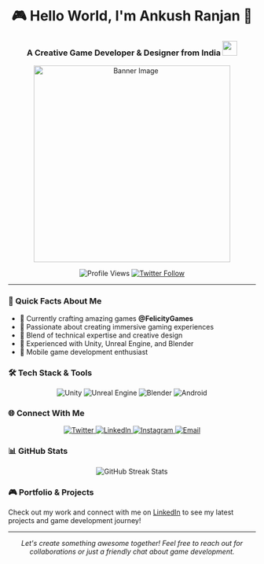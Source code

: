 <h1 align="center">🎮 Hello World, I'm Ankush Ranjan 🚀</h1>

<h3 align="center">
    A Creative Game Developer & Designer from India 
    <img src="https://media.giphy.com/media/WUlplcMpOCEmTGBtBW/giphy.gif" width="30">
</h3>

<p align="center">
    <img src="https://media.discordapp.net/attachments/1060216200627494932/1062432242246365235/IMG_6201.jpg?width=670&height=553" alt="Banner Image" width="400"/>
</p>

<p align="center">
    <img src="https://komarev.com/ghpvc/?username=ankushranjan&label=Profile%20views&color=0e75b6&style=flat" alt="Profile Views"/>
    <a href="https://twitter.com/ankushrnn" target="_blank">
        <img src="https://img.shields.io/twitter/follow/ankushrnn?logo=twitter&style=for-the-badge" alt="Twitter Follow"/>
    </a>
</p>

---

### 🎯 Quick Facts About Me

- 🎲 Currently crafting amazing games **@FelicityGames**
- 🌟 Passionate about creating immersive gaming experiences
- 🎨 Blend of technical expertise and creative design
- 🔧 Experienced with Unity, Unreal Engine, and Blender
- 📱 Mobile game development enthusiast

### 🛠️ Tech Stack & Tools

<p align="center">
    <img src="https://img.shields.io/badge/Unity-000000?style=for-the-badge&logo=unity&logoColor=white" alt="Unity"/>
    <img src="https://img.shields.io/badge/Unreal%20Engine-313131?style=for-the-badge&logo=unreal-engine&logoColor=white" alt="Unreal Engine"/>
    <img src="https://img.shields.io/badge/Blender-F5792A?style=for-the-badge&logo=blender&logoColor=white" alt="Blender"/>
    <img src="https://img.shields.io/badge/Android-3DDC84?style=for-the-badge&logo=android&logoColor=white" alt="Android"/>
</p>

### 🌐 Connect With Me

<p align="center">
    <a href="https://twitter.com/ankushrnn" target="_blank">
        <img src="https://img.shields.io/badge/Twitter-1DA1F2?style=for-the-badge&logo=twitter&logoColor=white" alt="Twitter"/>
    </a>
    <a href="https://www.linkedin.com/in/ankush-ranjan-a72929218/" target="_blank">
        <img src="https://img.shields.io/badge/LinkedIn-0077B5?style=for-the-badge&logo=linkedin&logoColor=white" alt="LinkedIn"/>
    </a>
    <a href="https://instagram.com/ankushrnn" target="_blank">
        <img src="https://img.shields.io/badge/Instagram-E4405F?style=for-the-badge&logo=instagram&logoColor=white" alt="Instagram"/>
    </a>
    <a href="mailto:Ankushranjan@icloud.com">
        <img src="https://img.shields.io/badge/Email-D14836?style=for-the-badge&logo=mail.ru&logoColor=white" alt="Email"/>
    </a>
</p>

### 📊 GitHub Stats

<p align="center">
    <img src="https://github-readme-streak-stats.herokuapp.com/?user=ankushranjan&theme=dark" alt="GitHub Streak Stats"/>
</p>

### 🎮 Portfolio & Projects

Check out my work and connect with me on [LinkedIn](https://www.linkedin.com/in/ankush-ranjan-a72929218/) to see my latest projects and game development journey!

---

<p align="center">
    <i>Let's create something awesome together! Feel free to reach out for collaborations or just a friendly chat about game development.</i>
</p>
